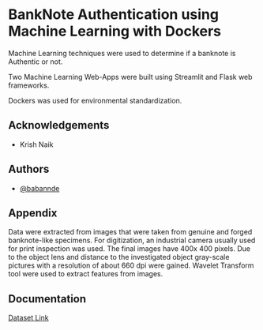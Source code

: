 
# BankNote Authentication using Machine Learning with Dockers

Machine Learning techniques were used to determine if a banknote is Authentic or not.

Two Machine Learning Web-Apps were built using Streamlit and Flask web frameworks.

Dockers was used for environmental standardization.
## Acknowledgements

 - Krish Naik
 


## Authors

- [@babannde](https://www.github.com/babannde)


## Appendix

Data were extracted from images that were taken from genuine and forged banknote-like specimens. For digitization, an industrial camera usually used for print inspection was used. The final images have 400x 400 pixels. Due to the object lens and distance to the investigated object gray-scale pictures with a resolution of about 660 dpi were gained. Wavelet Transform tool were used to extract features from images.


## Documentation

[Dataset Link](https://www.kaggle.com/ritesaluja/bank-note-authentication-uci-data)

